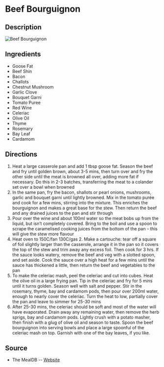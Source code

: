 # Beef Bourguignon

## Description
![Beef Bourguignon](https://www.themealdb.com/images/media/meals/vtqxtu1511784197.jpg "Beef Bourguignon")

## Ingredients
- Goose Fat
- Beef Shin
- Bacon
- Challots
- Chestnut Mushroom
- Garlic Clove
- Bouquet Garni
- Tomato Puree
- Red Wine
- Celeriac
- Olive Oil
- Thyme
- Rosemary
- Bay Leaf
- Cardamom

## Directions
1. Heat a large casserole pan and add 1 tbsp goose fat. Season the beef and fry until golden brown, about 3-5 mins, then turn over and fry the other side until the meat is browned all over, adding more fat if necessary. Do this in 2-3 batches, transferring the meat to a colander set over a bowl when browned
2. In the same pan, fry the bacon, shallots or pearl onions, mushrooms, garlic and bouquet garni until lightly browned. Mix in the tomato purée and cook for a few mins, stirring into the mixture. This enriches the bourguignon and makes a great base for the stew. Then return the beef and any drained juices to the pan and stir through
3. Pour over the wine and about 100ml water so the meat bobs up from the liquid, but isn’t completely covered. Bring to the boil and use a spoon to scrape the caramelised cooking juices from the bottom of the pan – this will give the stew more flavour
4. Heat oven to 150C/fan 130C/gas 2. Make a cartouche: tear off a square of foil slightly larger than the casserole, arrange it in the pan so it covers the top of the stew and trim away any excess foil. Then cook for 3 hrs. If the sauce looks watery, remove the beef and veg with a slotted spoon, and set aside. Cook the sauce over a high heat for a few mins until the sauce has thickened a little, then return the beef and vegetables to the pan
5. To make the celeriac mash, peel the celeriac and cut into cubes. Heat the olive oil in a large frying pan. Tip in the celeriac and fry for 5 mins until it turns golden. Season well with salt and pepper. Stir in the rosemary, thyme, bay and cardamom pods, then pour over 200ml water, enough to nearly cover the celeriac. Turn the heat to low, partially cover the pan and leave to simmer for 25-30 mins
6. After 25-30 mins, the celeriac should be soft and most of the water will have evaporated. Drain away any remaining water, then remove the herb sprigs, bay and cardamom pods. Lightly crush with a potato masher, then finish with a glug of olive oil and season to taste. Spoon the beef bourguignon into serving bowls and place a large spoonful of the celeriac mash on top. Garnish with one of the bay leaves, if you like.

## Source

- The MealDB -- [Website](https://themealdb.com/)
